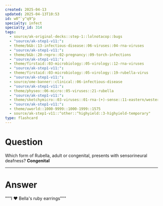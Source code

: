```yaml
---
created: 2025-04-13
updated: 2025-04-13T10:53
id: w0^`y^q9^p
specialty: infect
specialty_id: 314
tags:
  - source/ak-original-decks::step-1::lolnotacop::bugs
  - "source/ak-step1-v11:": 
  - theme/b&b::13-infectious-disease::06-viruses::04-rna-viruses
  - "source/ak-step1-v11:": 
  - theme/b&b::20-repro::02-pregnancy::09-torch-infections
  - "source/ak-step1-v11:": 
  - theme/firstaid::03-microbiology::05-virology::12-rna-viruses
  - "source/ak-step1-v11:": 
  - theme/firstaid::03-microbiology::05-virology::19-rubella-virus
  - "source/ak-step1-v11:": 
  - source/ome-banner::clinical::06-infectious-disease
  - "source/ak-step1-v11:": 
  - theme/physeo::06-micro::05-viruses::21-rubella
  - "source/ak-step1-v11:": 
  - theme/sketchymicro::03-viruses::01-rna-(+)-sense::11-eastern/western/venezuelan-equine-encephalitis-virus,-rubella-virus-[togaviridae]
  - "source/ak-step1-v11:": 
  - theme/uworld::1000-9999::1000-1999::1575
  - source/ak-step1-v11::^other::^highyield::3-highyield-temporary"
type: flashcard
---
```


# Question
Which form of Rubella, adult or congenital, presents with sensorineural deafness?   **Congenital**

---

# Answer
"""I ♥ Bella's ruby earrings"""